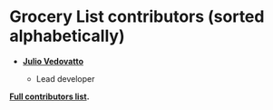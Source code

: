 Grocery List contributors (sorted alphabetically)
============================================

* **[Julio Vedovatto](https://github.com/juliovedovatto)**

  * Lead developer
  
**[Full contributors list](https://github.com/Konnng/flutter-grocery-list-app/contributors).**

